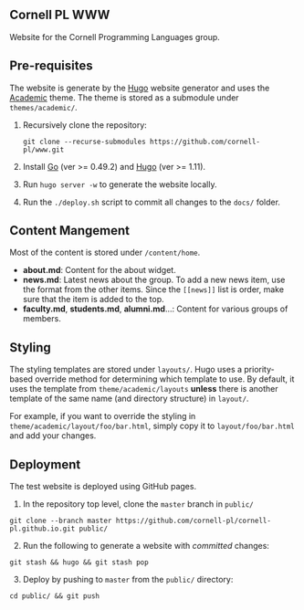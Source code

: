 Cornell PL WWW
-------------

Website for the Cornell Programming Languages group.


## Pre-requisites

The website is generate by the [Hugo][hugo] website generator and uses the
[Academic][academic] theme. The theme is stored as a submodule under
`themes/academic/`.

1. Recursively clone the repository:
   ```
   git clone --recurse-submodules https://github.com/cornell-pl/www.git
   ```
2. Install [Go][go] (ver >= 0.49.2) and [Hugo][hugo] (ver >= 1.11).

3. Run `hugo server -w` to generate the website locally.

4. Run the `./deploy.sh` script to commit all changes to the `docs/` folder.

[hugo]: https://gohugo.io/
[go]: https://golang.org/
[academic]: https://github.com/gcushen/hugo-academic


## Content Mangement

Most of the content is stored under `/content/home`.

- **about.md**: Content for the about widget.
- **news.md**: Latest news about the group. To add a new news item, use the
  format from the other items. Since the `[[news]]` list is order, make sure
  that the item is added to the top.
- **faculty.md**, **students.md**, **alumni.md**...: Content for various groups
  of members.


## Styling

The styling templates are stored under `layouts/`. Hugo uses a priority-based
override method for determining which template to use. By default, it uses
the template from `theme/academic/layouts` **unless** there is another template
of the same name (and directory structure) in `layout/`.

For example, if you want to override the styling in
`theme/academic/layout/foo/bar.html`, simply copy it to `layout/foo/bar.html`
and add your changes.

## Deployment

The test website is deployed using GitHub pages.

1. In the repository top level, clone the `master` branch in `public/`
```
git clone --branch master https://github.com/cornell-pl/cornell-pl.github.io.git public/
```

2. Run the following to generate a website with *committed* changes:
```
git stash && hugo && git stash pop
```

3. Deploy by pushing to `master` from the `public/` directory:
```
cd public/ && git push
```
